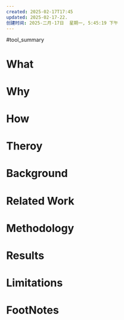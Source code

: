 ```yaml
---
created: 2025-02-17T17:45
updated: 2025-02-17-22.
创建时间: 2025-二月-17日  星期一, 5:45:19 下午
---
```

#tool_summary 

# What
# Why
# How
# Theroy
# Background
# Related Work
# Methodology
# Results
# Limitations
# FootNotes